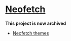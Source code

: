 # [Neofetch](https://github.com/dylanaraps/neofetch)

**This project is now archived**

- [Neofetch themes](https://github.com/Chick2D/neofetch-themes)
